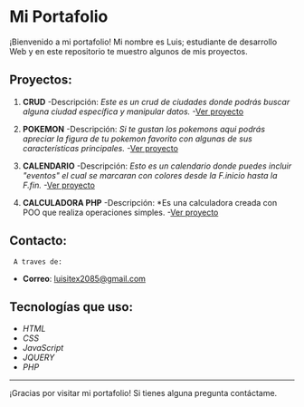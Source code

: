 # Mi Portafolio

¡Bienvenido a mi portafolio! Mi nombre es Luis; estudiante de desarrollo Web y en este repositorio te muestro algunos de mis proyectos.

## Proyectos:

1. **CRUD**
    -Descripción: *Este es un crud de ciudades donde podrás buscar alguna ciudad específica y manipular datos.*
    -[Ver proyecto](http://crudlva.x10.mx/pruebaApi/cliente/)

2. **POKEMON**
    -Descripción: *Si te gustan los pokemons aqui podrás apreciar la figura de tu pokemon favorito con algunas de sus características principales.*
    -[Ver proyecto](http://pokemonlva.x10.mx/)

3. **CALENDARIO**
    -Descripción: *Esto es un calendario donde puedes incluir "eventos" el cual se marcaran con colores desde la F.inicio hasta la F.fin.*
    -[Ver proyecto](http://crudlva.x10.mx/calendario/)

4. **CALCULADORA PHP**
    -Descripción:  *Es una calculadora creada con POO que realiza operaciones simples.
    -[Ver proyecto](http://crudlva.x10.mx/pruebaApi/cliente/)

## Contacto:
     A traves de:
- **Correo**: [luisitex2085@gmail.com](mailto:luisitex2085@gmail.com)

## Tecnologías que uso:
- *HTML*
- *CSS*
- *JavaScript*
- *JQUERY*
- *PHP*

---

¡Gracias por visitar mi portafolio! Si tienes alguna pregunta contáctame.
